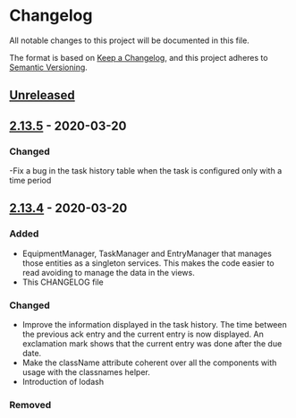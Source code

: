 # Changelog

All notable changes to this project will be documented in this file.

The format is based on [Keep a Changelog](https://keepachangelog.com/en/1.0.0/),
and this project adheres to [Semantic Versioning](https://semver.org/spec/v2.0.0.html).

## [Unreleased]

## [2.13.5] - 2020-03-20

### Changed
-Fix a bug in the task history table when the task is configured only with a time period

## [2.13.4] - 2020-03-20

### Added

- EquipmentManager, TaskManager and EntryManager that manages those entities as a singleton services. This makes the code easier to read avoiding to manage the data in the views.
- This CHANGELOG file

### Changed
- Improve the information displayed in the task history. The time between the previous ack entry and the current entry is now displayed. An exclamation mark shows that the current entry was done after the due date.
- Make the className attribute coherent over all the components with usage with the classnames helper.
- Introduction of lodash

### Removed


[unreleased]: https://github.com/PauloDevelo/enginemonitor.reactfront/compare/v2.13.5...integration
[2.13.5]: https://github.com/PauloDevelo/enginemonitor.reactfront/compare/v2.13.4...v2.13.5
[2.13.4]: https://github.com/PauloDevelo/enginemonitor.reactfront/compare/v2.13.3...v2.13.4